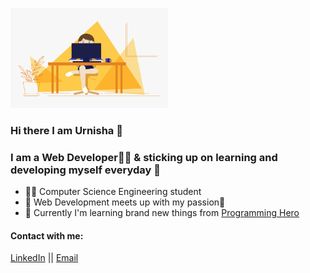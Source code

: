 <img src="image/hello.gif" alt="hello"
	title="hello" width="50%" height="160" marginLeft="25%" marginRight="25%"/>

### Hi there I am Urnisha 👋

### I am a Web Developer👩‍💻 & sticking up on learning and developing  myself everyday 🎯 

* 👩‍🎓 Computer Science Engineering student 
* 📌 Web Development meets up with my passion💙
* 🌱 Currently I'm learning brand new things from <a href="https://www.programming-hero.com/     ">Programming Hero</a> <br />

#### Contact with me: 
<a href="https://www.linkedin.com/in/urnisha199/">LinkedIn</a> || <a href="nailto: urnisha09@gmail.com">Email</a>

